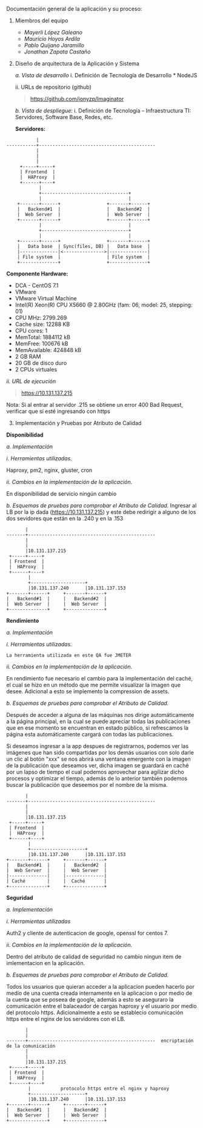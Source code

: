 Documentación	general	de	la	aplicación	y	su	proceso:

1. Miembros	del	equipo

    * _Mayerli López Galeano_
    * _Mauricio Hoyos Ardila_
    * _Pablo Quijano Jaramillo_
    * _Jonathan Zapata Castaño_


2. Diseño	de	arquitectura de	la	Aplicación y	Sistema

    *a. Vista	de	desarrollo*
        i. Definición	de	Tecnología	de	Desarrollo
       * NodeJS

    ii. URLs	de	repositorio	(github)
   > https://github.com/jonyzp/Imaginator


    *b. Vista de	despliegue:*
        i. Definición de Tecnología – Infraestructura TI:	Servidores,	Software Base,	Redes,	etc.

    **Servidores:**
```
           |
-----------+-------------------------------------------
           |
           |
           |  
     +-----+-----+
     | Frontend  |     
     |  HAProxy  |     
     +------+----+     
            |
            +--------------------------------+
            |                                |
    +-------+------+                 +-------+------+
    |   Backend#1  |                 |   Backend#2  |
    |  Web Server  |                 |  Web Server  |
    +-------+------+                 +-------+------+
            |                                |
            +--------------------------------+
            |                                |
    +-------+------+                 +-------+------+
    |   Data base  | Sync(files, DB) |   Data base  |
    |--------------|<--------------->|--------------|
    | File system  |                 | File system  |
    +--------------+                 +--------------+
```

**Componente Hardware:**

* DCA - CentOS 7.1
* VMware
* VMware Virtual Machine
* Intel(R) Xeon(R) CPU     X5660  @ 2.80GHz (fam: 06, model: 25, stepping: 01)
* CPU MHz: 2799.269
* Cache size: 12288 KB
* CPU cores: 1
* MemTotal: 1884112 kB
* MemFree: 100676 kB
* MemAvailable: 424848 kB
* 2 GB RAM
* 20 GB de disco duro
* 2 CPUs virtuales

*ii. URL	de	ejecución*

> https://10.131.137.215

Nota: Si al entrar al servidor .215 se obtiene un error 400 Bad Request, verificar que sí esté ingresando con https

3. Implementación	y	Pruebas	por	Atributo	de	Calidad

**Disponibilidad**

*a. Implementación*

*i. Herramientas	utilizadas.*

Haproxy, pm2, nginx, gluster, cron

*ii. Cambios	en	la	implementación	de	la	aplicación.*

En disponibilidad de servicio ningún cambio

*b. Esquemas	de	pruebas	para	comprobar	el	Atributo	de	Calidad.*
    Ingresar al LB por la ip dada (https://10.131.137.215) y este debe redirigir a alguno de los dos sevidores que están en la .240 y en la .153
```
       |
-------+-----------------------------------------------
       |
       |
       |10.131.137.215  
 +-----+-----+     
 | Frontend  |     
 |  HAProxy  |     
 +------+----+     
        |
        +--------------------+
        |10.131.137.240      |10.131.137.153
+-------+------+     +-------+------+
|   Backend#1  |     |   Backend#2  |
|  Web Server  |     |  Web Server  |
+--------------+     +--------------+
```



**Rendimiento**

*a. Implementación*

*i. Herramientas	utilizadas.*

    La herramienta utilizada en este QA fue JMETER

*ii. Cambios	en	la	implementación	de	la	aplicación.*

  En rendimiento fue necesario el cambio para la implementación del caché, el cual se hizo en un método que me permite visualizar la imagen que desee.
  Adicional a esto se implemento la compression de assets.

*b. Esquemas	de	pruebas	para	comprobar	el	Atributo	de	Calidad.*

  Después de acceder a alguna de las máquinas nos dirige automáticamente a la página principal, en la cual se puede apreciar todas las publicaciones que en ese momento se encuentran en estado público, si refrescamos la página esta automáticamente cargará con todas las publicaciones.

  Si deseamos ingresar a la app despues de registrarnos, podemos ver las imágenes que han sido compartidas por los demás usuarios con solo darle un clic al botón "xxx" se nos abrirá una ventana emergente con la imagen de la publicación que deseamos ver, dicha imagen se guardará en caché por un lapso de tiempo el cual podemos aprovechar para agilizar dicho procesos y optimizar el tiempo, además de lo anterior también podemos buscar la publicación que deseemos por el nombre de la misma.

  ```
         |
  -------+-----------------------------------------------
         |
         |
         |10.131.137.215  
   +-----+-----+     
   | Frontend  |     
   |  HAProxy  |     
   +------+----+     
          |
          +--------------------+
          |10.131.137.240      |10.131.137.153
  +-------+------+     +-------+------+
  |   Backend#1  |     |   Backend#2  |
  |  Web Server  |     |  Web Server  |
  |--------------|     |--------------|
  | Caché        |     |  Caché       |
  +--------------+     +--------------+
  ```


**Seguridad**

*a. Implementación*

*i. Herramientas	utilizadas*

  Auth2 y cliente de autenticacion de google, openssl for centos 7.

*ii. Cambios	en	la	implementación	de	la	aplicación.*

  Dentro del atributo de calidad de seguridad no cambio ningun item de imlementacion en la aplicación.

*b. Esquemas	de	pruebas	para	comprobar	el	Atributo	de	Calidad.*

  Todos los usuarios que quieran acceder a la aplicacion pueden hacerlo por medio de una cuenta creada internamente en la aplicacion o por medio de la cuenta que se poseea de google, además a esto se aseguraro la comunicación entre el balaceador de cargas haproxy y el usuario por medio del protocolo https. Adicionalmente a esto se establecio comunicación https entre el nginx de los servidores con el LB.

```
       |
       |
-------+-----------------------------------------------  encriptación de la comunicación
       |
       |
       |10.131.137.215  
 +-----+-----+     
 | Frontend  |     
 |  HAProxy  |     
 +------+----+     
        |			protocolo https entre el nginx y haproxy
        +--------------------+
        |10.131.137.240      |10.131.137.153
+-------+------+     +-------+------+
|   Backend#1  |     |   Backend#2  |
|  Web Server  |     |  Web Server  |
+--------------+     +--------------+
```
